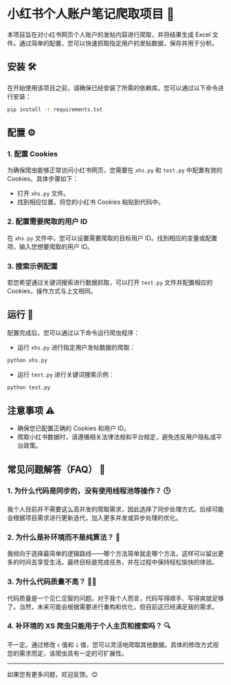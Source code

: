 # 小红书个人账户笔记爬取项目 📄

本项目旨在对小红书网页个人账户的发帖内容进行爬取，并将结果生成 Excel 文件。通过简单的配置，您可以快速抓取指定用户的发帖数据，保存并用于分析。

## 安装 🛠️

在开始使用该项目之前，请确保已经安装了所需的依赖库。您可以通过以下命令进行安装：

```bash
pip install -r requirements.txt
```

## 配置 ⚙️

### 1. 配置 Cookies

为确保爬虫能够正常访问小红书网页，您需要在 `xhs.py` 和 `test.py` 中配置有效的 Cookies。具体步骤如下：

- 打开 `xhs.py` 文件。
- 找到相应位置，将您的小红书 Cookies 粘贴到代码中。

### 2. 配置需要爬取的用户 ID

在 `xhs.py` 文件中，您可以设置需要爬取的目标用户 ID。找到相应的变量或配置项，输入您想要爬取的用户 ID。

### 3. 搜索示例配置

若您希望通过关键词搜索进行数据抓取，可以打开 `test.py` 文件并配置相应的 Cookies，操作方式与上文相同。

## 运行 🚀

配置完成后，您可以通过以下命令运行爬虫程序：

- 运行 `xhs.py` 进行指定用户发帖数据的爬取：

```bash
python xhs.py
```

- 运行 `test.py` 进行关键词搜索示例：

```bash
python test.py
```

## 注意事项 ⚠️

- 确保您已配置正确的 Cookies 和用户 ID。
- 爬取小红书数据时，请遵循相关法律法规和平台规定，避免违反用户隐私或平台政策。

## 常见问题解答（FAQ） 💬

### 1. 为什么代码是同步的，没有使用线程池等操作？ 🕒

我个人目前并不需要这么高并发的爬取需求，因此选择了同步处理方式。后续可能会根据项目需求进行更新迭代，加入更多并发或异步处理的优化。

### 2. 为什么是补环境而不是纯算法？ 🤖

我倾向于选择最简单的逻辑路线——哪个方法简单就走哪个方法，这样可以留出更多的时间去享受生活。最终目标是完成任务，并在过程中保持轻松愉快的体验。

### 3. 为什么代码质量不高？ 🤷‍♂️

代码质量是一个见仁见智的问题。对于我个人而言，代码写得顺手、写得爽就足够了。当然，未来可能会根据需要进行重构和优化，但目前这已经满足我的需求。

### 4. 补环境的 XS 爬虫只能用于个人主页和搜索吗？ 🔍

不一定。通过修改 `c` 值和 `i` 值，您可以灵活地爬取其他数据。具体的修改方式视您的需求而定，该爬虫具有一定的可扩展性。

---

如果您有更多问题，欢迎反馈。😊

